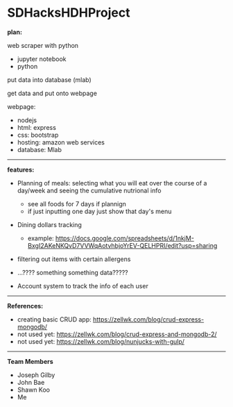 # SDHacksHDHProject

**plan:**

web scraper with python
* jupyter notebook
* python

put data into database (mlab)

get data and put onto webpage

webpage:
* nodejs
* html: express
* css: bootstrap
* hosting: amazon web services
* database: Mlab

---------------------------------------------------------------------------------------------------------------
**features:**
* Planning of meals: selecting what you will eat over the course of a day/week and seeing the cumulative nutrional info
  * see all foods for 7 days if plannign
  * if just inputting one day just show that day's menu
* Dining dollars tracking
  * example: https://docs.google.com/spreadsheets/d/1nkjM-BxgI2AKeNKQvD7VVWqAotvhbjoYrEV-QELHPRI/edit?usp=sharing
* filtering out items with certain allergens
* ...???? something something data?????

* Account system to track the info of each user

---------------------------------------------------------------------------------------------------------------
**References:**
* creating basic CRUD app: https://zellwk.com/blog/crud-express-mongodb/
* not used yet: https://zellwk.com/blog/crud-express-and-mongodb-2/
* not used yet: https://zellwk.com/blog/nunjucks-with-gulp/
---------------------------------------------------------------------------------------------------------------
**Team Members**
* Joseph Gilby
* John Bae
* Shawn Koo
* Me
